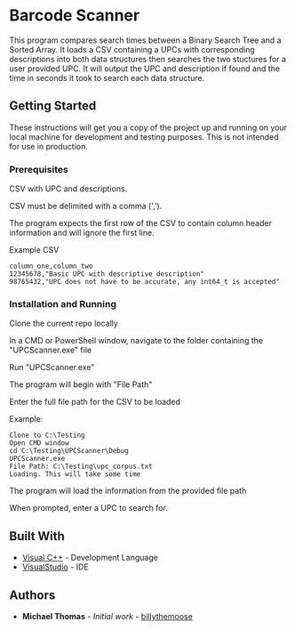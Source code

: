 # Barcode Scanner 

This program compares search times between a Binary Search Tree and a Sorted Array.
It loads a CSV containing a UPCs with corresponding descriptions into both data structures then searches the two stuctures for a user provided UPC.
It will output the UPC and description if found and the time in seconds it took to search each data structure. 

## Getting Started

These instructions will get you a copy of the project up and running on your local machine for development and testing purposes. This is not intended for use in production. 

### Prerequisites

CSV with UPC and descriptions. 

CSV must be delimited with a comma (','). 

The program expects the first row of the CSV to contain column header information and will ignore the first line. 

Example CSV
```
column_one,column_two
12345678,"Basic UPC with descriptive description"
98765432,"UPC does not have to be accurate, any int64_t is accepted"
```

### Installation and Running

Clone the current repo locally

In a CMD or PowerShell window, navigate to the folder containing the "UPCScanner.exe" file

Run "UPCScanner.exe"

The program will begin with "File Path" 

Enter the full file path for the CSV to be loaded

Example:
```
Clone to C:\Testing
Open CMD window
cd C:\Testing\UPCScanner\Debug
UPCScanner.exe
File Path: C:\Testing\upc_corpus.txt
Loading. This will take some time
```

The program will load the information from the provided file path

When prompted, enter a UPC to search for. 


## Built With

* [Visual C++](https://support.microsoft.com/en-us/help/2977003/the-latest-supported-visual-c-downloads) - Development Language
* [VisualStudio](https://visualstudio.microsoft.com/) - IDE

## Authors

* **Michael Thomas** - *Initial work* - [billythemoose](https://github.com/billythemoose)
